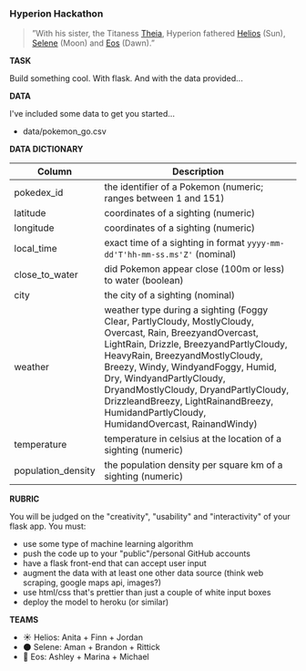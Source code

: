 ### Hyperion Hackathon

>  ”With his sister, the Titaness [Theia](https://en.wikipedia.org/wiki/Theia), Hyperion fathered [Helios](https://en.wikipedia.org/wiki/Helios) (Sun), [Selene](https://en.wikipedia.org/wiki/Selene) (Moon) and [Eos](https://en.wikipedia.org/wiki/Eos) (Dawn).”



**TASK**

Build something cool. With flask. And with the data provided...



**DATA**

I've included some data to get you started...

- data/pokemon_go.csv



**DATA DICTIONARY**

| Column             | Description                                                  |
| ------------------ | ------------------------------------------------------------ |
| pokedex_id         | the identifier of a Pokemon (numeric; ranges between 1 and 151) |
| latitude           | coordinates of a sighting (numeric)                          |
| longitude          | coordinates of a sighting (numeric)                          |
| local_time         | exact time of a sighting in format `yyyy-mm-dd'T'hh-mm-ss.ms'Z'` (nominal) |
| close_to_water     | did Pokemon appear close (100m or less) to water (boolean)   |
| city               | the city of a sighting (nominal)                             |
| weather            | weather type during a sighting (Foggy Clear, PartlyCloudy, MostlyCloudy, Overcast, Rain, BreezyandOvercast, LightRain, Drizzle,  BreezyandPartlyCloudy, HeavyRain, BreezyandMostlyCloudy, Breezy, Windy,  WindyandFoggy, Humid, Dry, WindyandPartlyCloudy, DryandMostlyCloudy,  DryandPartlyCloudy, DrizzleandBreezy, LightRainandBreezy,  HumidandPartlyCloudy, HumidandOvercast, RainandWindy) |
| temperature        | temperature in celsius at the location of a sighting (numeric) |
| population_density | the population density per square km of a sighting (numeric) |



**RUBRIC**

You will be judged on the "creativity", "usability" and "interactivity" of your flask app. You must:

- use some type of machine learning algorithm
- push the code up to your "public"/personal GitHub accounts
- have a flask front-end that can accept user input
- augment the data with at least one other data source (think web scraping, google maps api, images?)
- use html/css that's prettier than just a couple of white input boxes
- deploy the model to heroku (or similar)



**TEAMS**

- ☀️ Helios: Anita + Finn + Jordan
- 🌑 Selene: Aman + Brandon + Rittick
- 🌅 Eos: Ashley + Marina + Michael